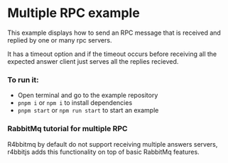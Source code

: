 # Multiple RPC example

This example displays how to send an RPC message that is received and replied by one or many rpc servers.

It has a timeout option and if the timeout occurs before receiving all the expected answer client just serves all the replies recieved.

### To run it:
   - Open terminal and go to the example repository
   - `pnpm i` or `npm i` to install dependencies
   - `pnpm start` or `npm run start` to start an example

### RabbitMq tutorial for multiple RPC

R4bbitmq by default do not support receiving multiple answers servers, r4bbitjs adds this functionality on top of basic RabbitMq features.